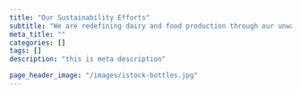 ```yaml
---
title: "Our Sustainability Efforts"
subtitle: "We are redefining dairy and food production through our unwavering commitment to environmental stewardship.\n\nGrounded in a full life cycle approach, our sustainability program integrates best-in-class practices that reduce greenhouse gas emissions, conserve water, and close resource loops—setting a new standard for the industry."
meta_title: ""
categories: []
tags: []
description: "this is meta description"

page_header_image: "/images/istock-bottles.jpg"
---
```

